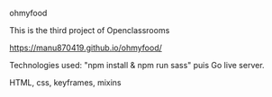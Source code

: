  ohmyfood

This is the third project of Openclassrooms

 https://manu870419.github.io/ohmyfood/

Technologies used: "npm install & npm run sass" puis Go live server.

HTML, css, keyframes, mixins 

